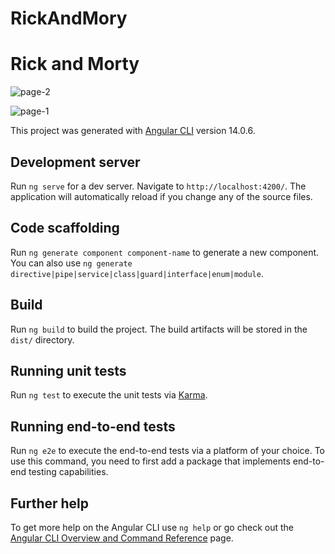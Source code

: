 # RickAndMory

<h1>Rick and Morty</h1>

![page-2](https://user-images.githubusercontent.com/36127590/189541186-2ea7dde4-ce03-4728-8727-b4658cc9fec6.png)

![page-1](https://user-images.githubusercontent.com/36127590/189541188-e7e1f191-c6e1-45b7-83bd-88fbb04d8e92.png)






This project was generated with [Angular CLI](https://github.com/angular/angular-cli) version 14.0.6.

## Development server

Run `ng serve` for a dev server. Navigate to `http://localhost:4200/`. The application will automatically reload if you change any of the source files.

## Code scaffolding

Run `ng generate component component-name` to generate a new component. You can also use `ng generate directive|pipe|service|class|guard|interface|enum|module`.

## Build

Run `ng build` to build the project. The build artifacts will be stored in the `dist/` directory.

## Running unit tests

Run `ng test` to execute the unit tests via [Karma](https://karma-runner.github.io).

## Running end-to-end tests

Run `ng e2e` to execute the end-to-end tests via a platform of your choice. To use this command, you need to first add a package that implements end-to-end testing capabilities.

## Further help

To get more help on the Angular CLI use `ng help` or go check out the [Angular CLI Overview and Command Reference](https://angular.io/cli) page.
